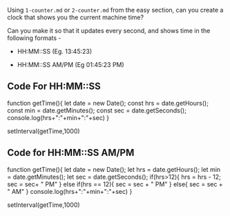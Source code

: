 Using `1-counter.md` or `2-counter.md` from the easy section, can you create a
clock that shows you the current machine time?

Can you make it so that it updates every second, and shows time in the following formats -

- HH:MM::SS (Eg. 13:45:23)

- HH:MM::SS AM/PM (Eg 01:45:23 PM)

## Code For HH:MM::SS

function getTime(){
let date = new Date();
const hrs = date.getHours();
const min = date.getMinutes();
const sec = date.getSeconds();
console.log(hrs+":"+min+":"+sec)
}

setInterval(getTime,1000)

## Code for HH:MM::SS AM/PM

function getTime(){
let date = new Date();
let hrs = date.getHours();
let min = date.getMinutes();
let sec = date.getSeconds();
if(hrs>12){
hrs = hrs - 12;
sec = sec+ " PM"
}
else if(hrs == 12){
sec = sec + " PM"
}
else{
sec = sec + " AM"
}
console.log(hrs+":"+min+":"+sec)
}

setInterval(getTime,1000)
